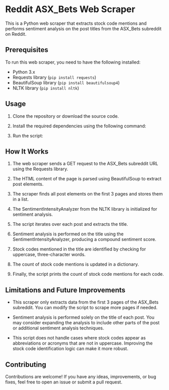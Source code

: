 # Reddit ASX_Bets Web Scraper

This is a Python web scraper that extracts stock code mentions and performs sentiment analysis on the post titles from the ASX_Bets subreddit on Reddit.

## Prerequisites

To run this web scraper, you need to have the following installed:

- Python 3.x
- Requests library (`pip install requests`)
- BeautifulSoup library (`pip install beautifulsoup4`)
- NLTK library (`pip install nltk`)

## Usage

1. Clone the repository or download the source code.

2. Install the required dependencies using the following command:
 
3. Run the script:


## How It Works

1. The web scraper sends a GET request to the ASX_Bets subreddit URL using the Requests library.

2. The HTML content of the page is parsed using BeautifulSoup to extract post elements.

3. The scraper finds all post elements on the first 3 pages and stores them in a list.

4. The SentimentIntensityAnalyzer from the NLTK library is initialized for sentiment analysis.

5. The script iterates over each post and extracts the title.

6. Sentiment analysis is performed on the title using the SentimentIntensityAnalyzer, producing a compound sentiment score.

7. Stock codes mentioned in the title are identified by checking for uppercase, three-character words.

8. The count of stock code mentions is updated in a dictionary.

9. Finally, the script prints the count of stock code mentions for each code.

## Limitations and Future Improvements

- This scraper only extracts data from the first 3 pages of the ASX_Bets subreddit. You can modify the script to scrape more pages if needed.

- Sentiment analysis is performed solely on the title of each post. You may consider expanding the analysis to include other parts of the post or additional sentiment analysis techniques.

- This script does not handle cases where stock codes appear as abbreviations or acronyms that are not in uppercase. Improving the stock code identification logic can make it more robust.

## Contributing

Contributions are welcome! If you have any ideas, improvements, or bug fixes, feel free to open an issue or submit a pull request.





